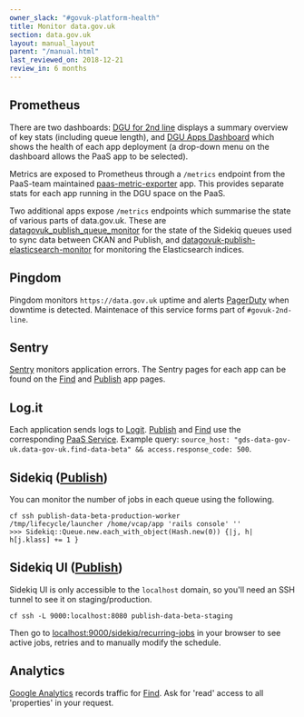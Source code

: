 ```yaml
---
owner_slack: "#govuk-platform-health"
title: Monitor data.gov.uk
section: data.gov.uk
layout: manual_layout
parent: "/manual.html"
last_reviewed_on: 2018-12-21
review_in: 6 months
---
```

[publish]: apps/datagovuk_publish
[find]: apps/datagovuk_find
[paas-metric-exporter]: https://reliability-engineering.cloudapps.digital/manuals/set-up-paas-metric-exporter-with-prometheus.html#configure-container-metrics
[grafana]: https://grafana-paas.cloudapps.digital/d/rk9fSapik/data-gov-uk-2nd-line?orgId=1
[grafana-app-dashboard]: https://grafana-paas.cloudapps.digital/d/xonj40imk/data-gov-uk?refresh=1m&orgId=1
[sentry]: https://sentry.io/govuk/
[logit-paas]: https://docs.cloud.service.gov.uk/#set-up-the-logit-io-log-management-service
[logit]: https://logit.io/a/1c6b2316-16e2-4ca5-a3df-ff18631b0e74
[google-analytics]: https://sites.google.com/a/digital.cabinet-office.gov.uk/gds/information-management/use-online-tools-in-gds/use-google-analytics
[pagerduty]: https://govuk.pagerduty.com/
[ckan]: apps/ckanext-datagovuk
[dgu-queue-monitor]: https://github.com/alphagov/datagovuk_publish_queue_monitor
[dgu-elastic-monitor]: https://github.com/alphagov/datagovuk_publish_elasticsearch_monitor

## Prometheus

There are two dashboards: [DGU for 2nd line][grafana] displays a summary overview of key stats (including queue length), and [DGU Apps Dashboard][grafana-app-dashboard] which shows the health of each app deployment (a drop-down menu on the dashboard allows the PaaS app to be selected).

Metrics are exposed to Prometheus through a `/metrics` endpoint from the PaaS-team maintained [paas-metric-exporter] app.  This provides separate stats for each app running in the DGU space on the PaaS.

Two additional apps expose `/metrics` endpoints which summarise the state of various parts of data.gov.uk.  These are [datagovuk_publish_queue_monitor][dgu-queue-monitor] for the state of the Sidekiq queues used to sync data between CKAN and Publish, and [datagovuk-publish-elasticsearch-monitor][dgu-elastic-monitor] for monitoring the Elasticsearch indices.

## Pingdom

Pingdom monitors `https://data.gov.uk` uptime and alerts [PagerDuty] when downtime is detected. Maintenace of this service forms part of `#govuk-2nd-line`.

## Sentry

[Sentry] monitors application errors. The Sentry pages for each app can be found on the [Find] and [Publish] app pages.

## Log.it

Each application sends logs to [Logit]. [Publish] and [Find] use the corresponding [PaaS Service][logit-paas]. Example query: `source_host: "gds-data-gov-uk.data-gov-uk.find-data-beta" && access.response_code: 500`.

## Sidekiq ([Publish])

You can monitor the number of jobs in each queue using the following.

```
cf ssh publish-data-beta-production-worker
/tmp/lifecycle/launcher /home/vcap/app 'rails console' ''
>>> Sidekiq::Queue.new.each_with_object(Hash.new(0)) {|j, h| h[j.klass] += 1 }
```

## Sidekiq UI ([Publish])

Sidekiq UI is only accessible to the `localhost` domain, so you'll need an SSH tunnel to see it on staging/production.

```
cf ssh -L 9000:localhost:8080 publish-data-beta-staging
```

Then go to [localhost:9000/sidekiq/recurring-jobs](http://localhost:9000/sidekiq/recurring-jobs) in your browser to see active jobs, retries and to manually modify the schedule.

## Analytics

[Google Analytics][google-analytics] records traffic for [Find]. Ask for 'read' access to all 'properties' in your request.
